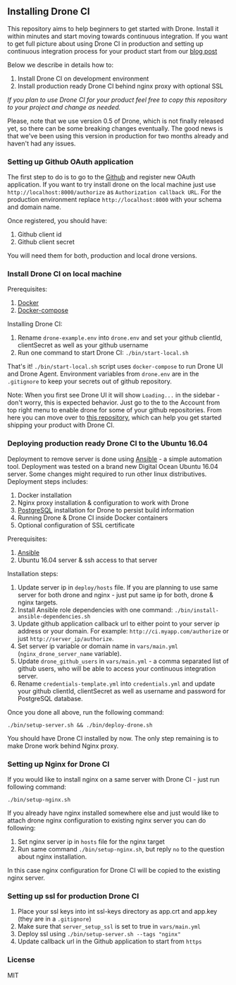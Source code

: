 ## Installing Drone CI

This repository aims to help beginners to get started with Drone. Install it within minutes and start moving towards continuous integration. If you want to get full picture about using Drone CI in production and setting up continuous integration process for your product start from our [blog post](http://)

Below we describe in details how to:

1. Install Drone CI on development environment
2. Install production ready Drone CI behind nginx proxy with optional SSL

*If you plan to use Drone CI for your product feel free to copy this repository to your project and change as needed.*

Please, note that we use version 0.5 of Drone, which is not finally released yet, so there can be some breaking changes eventually.
The good news is that we've been using this version in production for two months already and haven't had any issues.

### Setting up Github OAuth application

The first step to do is to go to the [Github](https://github.com/settings/applications/new) and register new OAuth application. If you want to try install drone on the local machine just use `http://localhost:8000/authorize` as `Authorization callback URL`. For the production environment replace `http://localhost:8000` with your schema and domain name.

Once registered, you should have:

1. Github client id
2. Github client secret

You will need them for both, production and local drone versions.

### Install Drone CI on local machine

Prerequisites:

1. [Docker](https://docs.docker.com/engine/installation/)
2. [Docker-compose](https://docs.docker.com/compose/install/)

Installing Drone CI:

1. Rename `drone-example.env` into `drone.env` and set your github clientId, clientSecret as well as your github username
2. Run one command to start Drone CI: `./bin/start-local.sh`

That's it! `./bin/start-local.sh` script uses `docker-compose` to run Drone UI and Drone Agent. Environment variables from `drone.env` are in the `.gitignore` to keep your secrets out of github repository.

Note: When you first see Drone UI it will show `Loading...` in the sidebar - don't worry, this is expected behavior. Just go to the to the Account from top right menu to enable drone for some of your github repositories. From here you can move over to [this repository](https://github.com/maqpie/drone-starter), which can help you get started shipping your product with Drone CI.

### Deploying production ready Drone CI to the Ubuntu 16.04

Deployment to remove server is done using [Ansible](https://www.ansible.com/) - a simple automation tool. Deployment was tested on a brand new Digital Ocean Ubuntu 16.04 server. Some changes might required to run other linux distributives. Deployment steps includes:

1. Docker installation
2. Nginx proxy installation & configuration to work with Drone
3. [PostgreSQL](https://www.postgresql.org/) installation for Drone to persist build information
4. Running Drone & Drone CI inside Docker containers
5. Optional configuration of SSL certificate

Prerequisites:

1. [Ansible](http://docs.ansible.com/ansible/intro_installation.html)
2. Ubuntu 16.04 server & ssh access to that server

Installation steps:

1. Update server ip in `deploy/hosts` file. If you are planning to use same server for both drone and nginx - just put same ip for both, drone & nginx targets.
2. Install Ansible role dependencies with one command: `./bin/install-ansible-dependencies.sh`
3. Update github application callback url to either point to your server ip address or your domain. For example:
`http://ci.myapp.com/authorize` or just `http://server_ip/authorize`.
4. Set server ip variable or domain name in `vars/main.yml` (`nginx_drone_server_name` variable).
5. Update `drone_github_users` in `vars/main.yml` - a comma separated list of github users, who will be able to access your continuous integration server.
6. Rename `credentials-template.yml` into `credentials.yml` and update your github clientId, clientSecret as well as username and password for PostgreSQL database.

Once you done all above, run the following command:

```
./bin/setup-server.sh && ./bin/deploy-drone.sh
```

You should have Drone CI installed by now. The only step remaining is to make Drone work behind Nginx proxy.

### Setting up Nginx for Drone CI

If you would like to install nginx on a same server with Drone CI - just run following command:

```
./bin/setup-nginx.sh
```

If you already have nginx installed somewhere else and just would like to attach drone nginx configuration to existing nginx server you can do following:

1. Set nginx server ip in `hosts` file for the nginx target
2. Run same command `./bin/setup-nginx.sh`, but reply `no` to the question about nginx installation.

In this case nginx configuration for Drone CI will be copied to the existing nginx server.


### Setting up ssl for production Drone CI

1. Place your ssl keys into int ssl-keys directory as app.crt and app.key (they are in a `.gitignore`)
2. Make sure that `server_setup_ssl` is set to true in `vars/main.yml`
3. Deploy ssl using `./bin/setup-server.sh --tags "nginx"`
4. Update callback url in the Github application to start from `https`


### License

MIT
